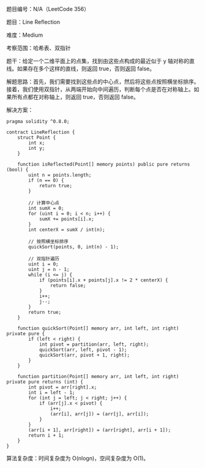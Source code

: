 题目编号：N/A（LeetCode 356）

题目：Line Reflection

难度：Medium

考察范围：哈希表、双指针

题干：给定一个二维平面上的点集，找到由这些点构成的最近似于 y 轴对称的直线。如果存在多个这样的直线，则返回 true，否则返回 false。

解题思路：首先，我们需要找到这些点的中心点，然后将这些点按照横坐标排序。接着，我们使用双指针，从两端开始向中间遍历，判断每个点是否在对称轴上。如果所有点都在对称轴上，则返回 true，否则返回 false。

解决方案：

```
pragma solidity ^0.8.0;

contract LineReflection {
    struct Point {
        int x;
        int y;
    }
    
    function isReflected(Point[] memory points) public pure returns (bool) {
        uint n = points.length;
        if (n == 0) {
            return true;
        }
        
        // 计算中心点
        int sumX = 0;
        for (uint i = 0; i < n; i++) {
            sumX += points[i].x;
        }
        int centerX = sumX / int(n);
        
        // 按照横坐标排序
        quickSort(points, 0, int(n) - 1);
        
        // 双指针遍历
        uint i = 0;
        uint j = n - 1;
        while (i <= j) {
            if (points[i].x + points[j].x != 2 * centerX) {
                return false;
            }
            i++;
            j--;
        }
        return true;
    }
    
    function quickSort(Point[] memory arr, int left, int right) private pure {
        if (left < right) {
            int pivot = partition(arr, left, right);
            quickSort(arr, left, pivot - 1);
            quickSort(arr, pivot + 1, right);
        }
    }
    
    function partition(Point[] memory arr, int left, int right) private pure returns (int) {
        int pivot = arr[right].x;
        int i = left - 1;
        for (int j = left; j < right; j++) {
            if (arr[j].x < pivot) {
                i++;
                (arr[i], arr[j]) = (arr[j], arr[i]);
            }
        }
        (arr[i + 1], arr[right]) = (arr[right], arr[i + 1]);
        return i + 1;
    }
}
```

算法复杂度：时间复杂度为 O(nlogn)，空间复杂度为 O(1)。